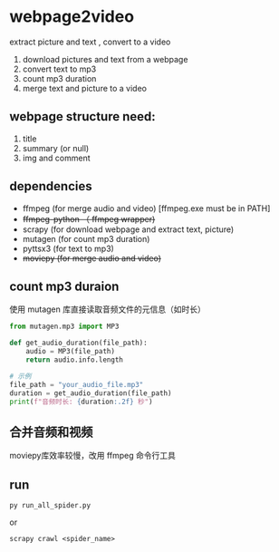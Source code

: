 # webpage2video
extract picture and text , convert to a video

1. download pictures and text from a webpage
2. convert text to mp3
3. count mp3 duration
4. merge text and picture to a video

## webpage structure need:
1. title
2. summary (or null)
3. img and comment

## dependencies
- ffmpeg (for merge audio and video) [ffmpeg.exe must be in PATH]
- ~~ffmpeg-python （ ffmpeg wrapper)~~
- scrapy (for download webpage and extract text, picture)
- mutagen (for count mp3 duration)
- pyttsx3 (for text to mp3)
- ~~moviepy (for merge audio and video)~~


## count mp3 duraion
使用 mutagen 库直接读取音频文件的元信息（如时长）
```python
from mutagen.mp3 import MP3

def get_audio_duration(file_path):
    audio = MP3(file_path)
    return audio.info.length

# 示例
file_path = "your_audio_file.mp3"
duration = get_audio_duration(file_path)
print(f"音频时长: {duration:.2f} 秒")
```
## 合并音频和视频
moviepy库效率较慢，改用 ffmpeg 命令行工具

## run
```shell
py run_all_spider.py
```
or
```shell
scrapy crawl <spider_name>
```

